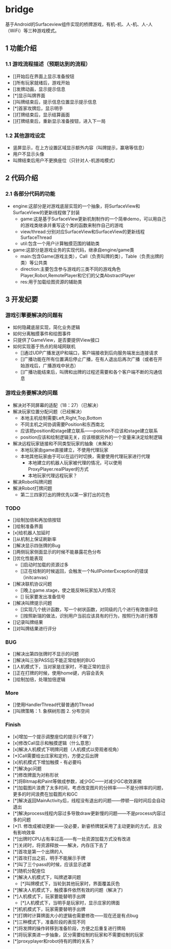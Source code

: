 # bridge
基于Android的Surfaceview组件实现的桥牌游戏，有机-机、人-机、人-人（WiFi）等三种游戏模式。

## 1 功能介绍

### 1.1 游戏流程描述（预期达到的流程）
- []开始后在界面上显示准备按钮
- []所有玩家就绪后，游戏开始
- []发牌动画，显示提示信息
- [*]显示叫牌界面
- []叫牌结束后，提示信息位置显示提示信息
- [*]首家攻牌后，显示明手
- []打牌结束后，显示结算画面
- []打牌结束后，重新显示准备按钮，进入下一局

### 1.2 其他游戏设定
- 竖屏显示，在上方设置区域显示额外内容（叫牌提示，赢墩等信息）
- 用户不显示头像
- 叫牌结束后用户不更换座位（只针对人-机游戏模式）

## 2 代码介绍
### 2.1 各部分代码的功能
- engine:这部分是对游戏底层实现的一个抽象，将SurfaceView和SurfaceView的更新线程做了封装
  - game:这是基于SurfaceView更新机制制作的一个简单demo，可以用自己的游戏类继承并重写这个类的函数来制作自己的游戏
  - view/thread:分别对应SurfaceView和SurfaceView的更新线程SurfaceThread
  - util:包含一个用户计算触摸范围的辅助类
- game:这部分是游戏业务的实现代码，继承自engine/game类
  - main:包含Game(游戏主类），Call（负责叫牌的类），Table（负责出牌的类）等公共类
  - direction:主要包含参与游戏的三类不同的游戏角色Player,Robot,RemotePlayer和它们的父类AbstractPlayer
  - res:用于加载绘图资源的辅助类

## 3 开发纪要
### 游戏引擎要解决的问题有
- 如何隐藏底层实现，简化业务逻辑
- 如何分离触摸事件和绘图事件
- 只提供了GameView，是否要提供View接口
- 如何实现基于热点的局域网联机
  - []通过UDP广播发送IP和端口，客户端接收到后向服务端发出连接请求
  - []广播功能在所有位置满后停止广播，在有人退出后再次广播（或者在开始游戏后，广播游戏中状态）
  - []广播功能结束后，叫牌和出牌的过程还需要和各个客户端不断的沟通信息

### 游戏业务要解决的问题
- 解决对不同屏幕的适配（18：27）（已解决）
- 解决玩家位置分配问题（已经解决）
  - 本地主机绘制需要Left,Right,Top,Bottom
  - 不同主机之间协调需要Position和东西南北
  - 应该把position和stage建立联系——position不应该和stage建立联系
  - position应该和绘制逻辑无关，应该根据另外的一个变量来决定绘制逻辑
- 解决远程玩家链接和不同类型玩家的抽象（未解决）
  - 本地玩家由game直接建立，不使用代理玩家
  - 本地其他玩家由于可以在运行时切换，需要使用代理玩家进行代理
    - 本地建立的机器人玩家被代理的情况，可以使用ProxyPlayer.realPlayer的方式
    - 本地玩家代理远程玩家？
- 解决Robot叫牌问题
- 解决Robot打牌问题
  - 第二三四家打出的牌优先以第一家打出的花色

### TODO
- []绘制加倍和再加倍按钮
- []绘制准备界面
- [x]给机器人加延时
- []从机制上保证刷新率
- []解决显示四张牌的Bug
- []两侧玩家侧面显示的时候不能暴露花色分布
- []优化性能表现
  - []启动时加载的资源过多
  - []正在绘制的时候返回，会触发一个NullPointerException的错误（initcanvas）
- []解决联机协议问题
  - []晚上game.stage，使之能反映玩家加入的情况
  - [] 玩家要发出准备信号
- []解决叫牌提示问题
  - []实现几个统计函数，写一个树状函数，对同级的几个进行有效值评估
  - []按照新瑞的做法，识别用户当前应该具有的行为，按照行为进行推荐
- []记录叫牌结果
- []对叫牌结果进行评分

### BUG
- []解决出第四张牌时不显示的问题
- []解决叫三张PASS后不能正常绘制的BUG
- []人机模式下，当对家是庄家时，不能正常的显示
- []正在打牌的时候，使用home键，内容会丢失
- []绘制加倍，处理加倍逻辑

### More
- []使用HandlerThread代替普通的Thread
- []叫牌策略：1. 象棋树形图 2. 分布空间

### Finish
- [x]增加一个提示调整座位的提示(不做了）
- [x]修改Call显示和触摸逻辑（什么意思）
- [x]解决人机模式下明牌问题（人机模式以旁观者视角）
- [*]Call需要给出庄家和定约，方便之后出牌
- [x]机机模式下增加触摸 - 有必要吗
- [*]解决gc问题
- [*]修改牌面为对称形状
- [*]将Bitmap和Paint等做成参数，减少GC——对减少GC收效甚微
- [*]加载图片浪费了太多时间，考虑改变图片的分辨率——不是分辨率的问题，更多的时间浪费在加载图片和GC
- [*]解决返回MainActivity后，线程没有退出的问题——停顿一段时间后会自动退出
- [*]解决process线程内容过多导致draw更新慢的问题——不是process内容过多的问题
- [*]1. 修改成被动更新——没必要，新睿桥牌就采用了主动更新的方式，且没有影响效率
- [*]出牌时CPU占有率过高——有一处资源加载方式没有改进
- [*]关闭时，将资源释放——解决，内存压下去了
- [*]首攻是第一个出牌的人
- [*]首攻打出之前，明手不能展示手牌
- [*]叫了三个pass的时候，应该显示遮罩
- [*]随机分配座位
- [*]解决人机模式下，叫牌遮罩问题
  - [*]叫牌模式下，当轮到其他玩家时，界面覆盖灰色
- [*]解决人机模式下，触摸事件依然有效的问题（解决了)
- [*]人机模式下，玩家要能替明手出牌
  - [*]人机模式下，当明手是玩家时，显示庄家的牌面
- [*]机机模式下，玩家需要替明手出牌
- [*]打牌时计算牌面大小的逻辑也需要修改——现在还是有点bug
- [*]三种模式下，准备阶段的表现不同
- [*]将发牌的操作转移到准备阶段，方便之后重复进行牌局
- [*]将玩家类进一步抽象，区分需要绘制的玩家和不需要绘制的玩家
- [*]proxyplayer和robot持有的牌的关系？
